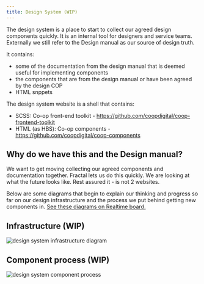 ```yaml
---
title: Design System (WIP)
---
```


The design system is a place to start to collect our agreed design components quickly. It is an internal tool for designers and service teams. Externally we still refer to the Design manual as our source of design truth.

It contains:

- some of the documentation from the design manual that is deemed useful for implementing components
- the components that are from the design manual or have been agreed by the design COP
- HTML snppets

The design system website is a shell that contains:

- SCSS: Co-op front-end toolkit - https://github.com/coopdigital/coop-frontend-toolkit
- HTML (as HBS): Co-op components - https://github.com/coopdigital/coop-components

## Why do we have this and the Design manual?

We want to get moving collecting our agreed components and documentation together. Fractal lets us do this quickly. We are looking at what the future looks like. Rest assured it - is not 2 websites.

Below are some diagrams that begin to explain our thinking and progress so far on our design infrastructure and the process we put behind getting new components in. [See these diagrams on Realtime board.](https://realtimeboard.com/app/board/o9J_kz7vh4I=/)

## Infrastructure (WIP)

![design system infrastructure diagram](/images/screenshots/design-system-infrastructure.png)

## Component process (WIP)

![design system component process](/images/screenshots/design-system-process.png)
